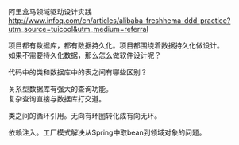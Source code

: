 阿里盒马领域驱动设计实践  
http://www.infoq.com/cn/articles/alibaba-freshhema-ddd-practice?utm_source=tuicool&utm_medium=referral

项目都有数据库，都有数据持久化。项目都围绕着数据持久化做设计。  
如果不需要持久化数据，那么怎么做软件设计呢？

代码中的类和数据库中的表之间有哪些区别？

关系型数据库有强大的查询功能。  
复杂查询直接与数据库打交道。

类之间的循环引用。无向有环圈转化成有向无环。

依赖注入。工厂模式解决从Spring中取bean到领域对象的问题。
